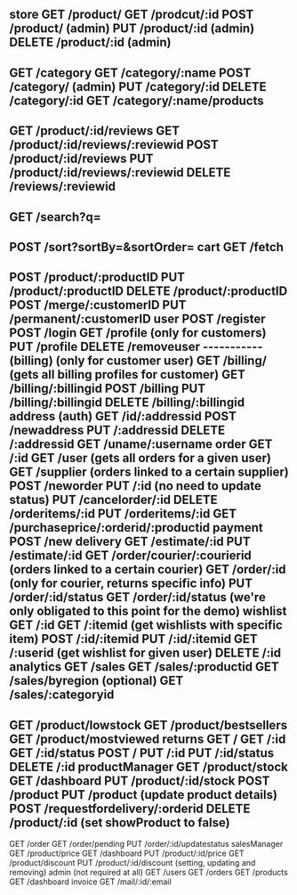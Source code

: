  store
  GET /product/
  GET /prodcut/:id
  POST /product/ (admin)
  PUT /product/:id (admin)
  DELETE /product/:id (admin)
  ----------
  GET /category
  GET /category/:name
  POST /category/ (admin)
  PUT /category/:id
  DELETE /category/:id
  GET /category/:name/products
  -----------
  GET /product/:id/reviews
  GET /product/:id/reviews/:reviewid
  POST /product/:id/reviews
  PUT /product/:id/reviews/:reviewid
  DELETE /reviews/:reviewid
  -----
  GET /search?q=
  -----
  POST /sort?sortBy=&sortOrder=
cart
  GET /fetch
  -----------
  POST /product/:productID
  PUT /product/:productID
  DELETE /product/:productID
  POST /merge/:customerID
  PUT /permanent/:customerID
user
  POST /register
  POST /login 
  GET /profile (only for customers)
  PUT /profile
  DELETE /removeuser
  ----------- (billing) (only for customer user)
  GET /billing/ (gets all billing profiles for customer)
  GET /billing/:billingid
  POST /billing
  PUT /billing/:billingid
  DELETE /billing/:billingid
address (auth)
  GET /id/:addressid
  POST /newaddress
  PUT /:addressid
  DELETE /:addressid
  GET /uname/:username
order
  GET /:id
  GET /user (gets all orders for a given user)
  GET /supplier (orders linked to a certain supplier)
  POST /neworder
  PUT /:id (no need to update status)
  PUT /cancelorder/:id
  DELETE /orderitems/:id
  PUT /orderitems/:id
  GET /purchaseprice/:orderid/:productid
payment
  POST /new
delivery
  GET /estimate/:id
  PUT /estimate/:id
  GET /order/courier/:courierid (orders linked to a certain courier)
  GET /order/:id (only for courier, returns specific info)
  PUT /order/:id/status
  GET /order/:id/status
(we're only obligated to this point for the demo)
wishlist
  GET /:id
  GET /:itemid (get wishlists with specific item)
  POST /:id/:itemid
  PUT /:id/:itemid
  GET /:userid (get wishlist for given user)
  DELETE /:id
analytics
  GET /sales
  GET /sales/:productid
  GET /sales/byregion (optional)
  GET /sales/:categoryid
  -----------
  GET /product/lowstock
  GET /product/bestsellers
  GET /product/mostviewed
returns
  GET /
  GET /:id
  GET /:id/status
  POST /
  PUT /:id
  PUT /:id/status
  DELETE /:id
productManager
  GET /product/stock
  GET /dashboard
  PUT /product/:id/stock
  POST /product
  PUT /product (update product details)
  POST /requestfordelivery/:orderid
  DELETE /product/:id (set showProduct to false)
  -----------
  GET /order
  GET /order/pending
  PUT /order/:id/updatestatus
salesManager
  GET /product/price
  GET /dashboard
  PUT /product/:id/price
  GET /product/discount
  PUT /product/:id/discount (setting, updating and removing)
admin (not required at all)
  GET /users
  GET /orders
  GET /products
  GET /dashboard
invoice
  GET /mail/:id/:email
  
  
